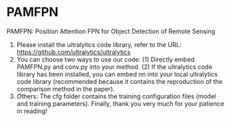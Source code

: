 # PAMFPN
PAMFPN: Position Attention FPN for Object Detection of Remote Sensing

1. Please install the ultralytics code library, refer to the URL: https://github.com/ultralytics/ultralytics
2. You can choose two ways to use our code:
(1) Directly embed PAMFPN.py and conv.py into your method.
(2) If the ultralytics code library has been installed, you can embed nn into your local ultralytics code library (recommended because it contains the reproduction of the comparison method in the paper).
3. Others: The cfg folder contains the training configuration files (model and training parameters).
Finally, thank you very much for your patience in reading!

